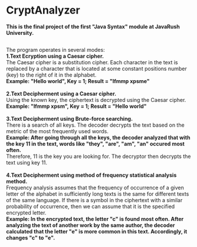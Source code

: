 # CryptAnalyzer

**This is the final project of the first "Java Syntax" module at JavaRush University.**  
##
The program operates in several modes:<br>
**1.Text Ecryption using a Caesar cipher.**<br>
The Caesar cipher is a substitution cipher. Each character in the text is replaced by a character that is located at some constant positions number (key) to the right of it in the alphabet.<br>
**Example: "Hello world", Key = 1; Result = "Ifmmp xpsme"**<br>
<br>
**2.Text Decipherment using a Caesar cipher.**<br>
Using the known key, the ciphertext is decrypted using the Caesar cipher.<br>
**Example: "Ifmmp xpsm", Key = 1; Result = "Hello world"**<br>
<br>
**3.Text Decipherment using Brute-force searching.**<br>
There is a search of all keys. The decoder decrypts the text based on the metric of the most frequently used words.<br>
**Example: After going through all the keys, the decoder analyzed that with the key 11 in the text, words like "they", "are", "am", "an" occured most often.**<br> 
Therefore, 11 is the key you are looking for. The decryptor then decrypts the text using key 11.<br>
<br>
**4.Text Decipherment using method of frequency statistical analysis method.**<br>
Frequency analysis assumes that the frequency of occurrence of a given letter of the alphabet in sufficiently long texts is the same for different texts of the same language. If there is a symbol in the ciphertext with a similar probability of occurrence, then we can assume that it is the specified encrypted letter.<br>
**Example: In the encrypted text, the letter "c" is found most often. After analyzing the text of another work by the same author, the decoder calculated that the letter "e" is more common in this text. Accordingly, it changes "c" to "e".**<br>
